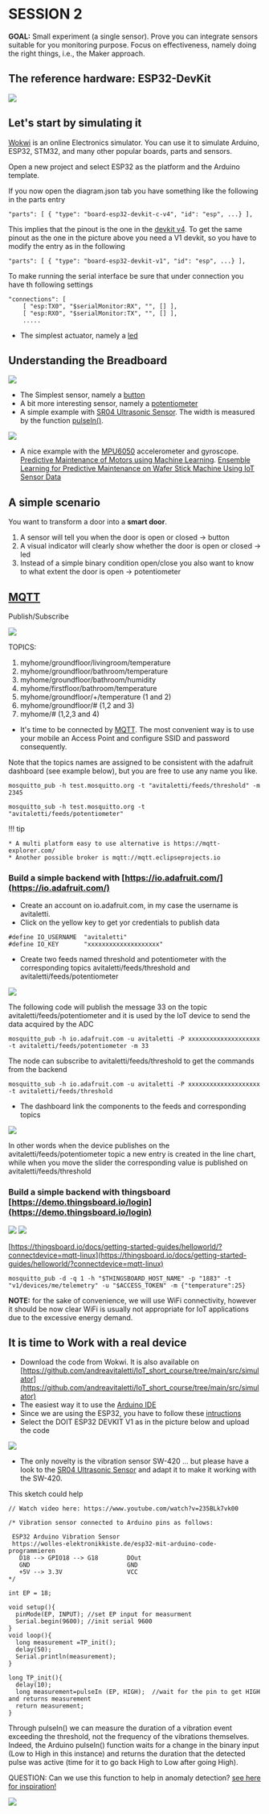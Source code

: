 # SESSION 2

**GOAL:** Small experiment (a single sensor). Prove you can integrate sensors suitable for you monitoring purpose.  Focus on effectiveness, namely doing the right things, i.e., the Maker approach.

## The reference hardware: ESP32-DevKit

![](assets/images/esp32_dev_kit_pinout_v1_mischianti.jpg)

## Let's start by simulating it

[Wokwi](https://docs.wokwi.com/) is an online Electronics simulator. You can use it to simulate Arduino, ESP32, STM32, and many other popular boards, parts and sensors.

Open a new project and select ESP32 as the platform and the Arduino template. 

If you now open the diagram.json tab you have something like the following in the parts entry

```
"parts": [ { "type": "board-esp32-devkit-c-v4", "id": "esp", ...} ],
```

This implies that the pinout is the one in the [devkit v4](https://mischianti.org/esp32-devkitc-v4-high-resolution-pinout-and-specs/). 
To get the same pinout as the one in the picture above you need a V1 devkit, so you have to modify the entry as in the following

```
"parts": [ { "type": "board-esp32-devkit-v1", "id": "esp", ...} ],
```

To make running the serial interface be sure that under connection you have th following settings

```
"connections": [
    [ "esp:TX0", "$serialMonitor:RX", "", [] ],
    [ "esp:RX0", "$serialMonitor:TX", "", [] ],
    .....
```


* The simplest actuator, namely a [led](https://wokwi.com/projects/367336864678247425)

## Understanding the Breadboard

![](assets/images/breadboard.png)

* The Simplest sensor, namely a [button](https://wokwi.com/projects/367336996835545089)
* A bit more interesting sensor, namely a [potentiometer](https://wokwi.com/projects/367338868313181185)
* A simple example with [SR04 Ultrasonic Sensor](https://wokwi.com/projects/367320442567677953). The width is measured by the function [pulseIn()](https://www.arduino.cc/reference/en/language/functions/advanced-io/pulsein/).


![](assets/images/2023-07-18-14-16-39.png)

* A nice example with the [MPU6050](https://randomnerdtutorials.com/esp32-mpu-6050-accelerometer-gyroscope-arduino/) accelerometer and gyroscope. [Predictive Maintenance of Motors using Machine Learning](https://www.ijnrd.org/papers/IJNRD2404282.pdf). [Ensemble Learning for Predictive Maintenance on Wafer Stick Machine Using IoT Sensor Data](https://doi.org/10.1109/ICOSICA4https://www.ijnrd.org/papers/IJNRD2404282.pdf9951.2020.9243180)

## A simple scenario


You want to transform a door into a **smart door**.

1. A sensor will tell you when the door is open or closed &rarr; button
2. A visual indicator will clearly show whether the door is open or closed &rarr; led
3. Instead of a simple binary condition open/close you also want to know to what extent the door is open &rarr; potentiometer



## [MQTT](https://dev.to/hivemq_/series/18762)

Publish/Subscribe 

![](assets/images/2024-10-25-05-01-31.png)

TOPICS:

1.  myhome/groundfloor/livingroom/temperature
2.  myhome/groundfloor/bathroom/temperature
3.  myhome/groundfloor/bathroom/humidity
4.  myhome/firstfloor/bathroom/temperature
5.  myhome/groundfloor/+/temperature (1 and 2)
6.  myhome/groundfloor/# (1,2 and 3)
7.  myhome/# (1,2,3 and 4)


* It's time to be connected by [MQTT](https://wokwi.com/projects/367405831605855233). The most convenient way is to use your mobile an Access Point and configure SSID and password consequently.

Note that the topics names are assigned to be consistent with the adafruit dashboard (see example below), but you are free to use any name you like.

```
mosquitto_pub -h test.mosquitto.org -t "avitaletti/feeds/threshold" -m 2345
```

```
mosquitto_sub -h test.mosquitto.org -t "avitaletti/feeds/potentiometer"
```

!!! tip

    * A multi platform easy to use alternative is https://mqtt-explorer.com/
    * Another possible broker is mqtt://mqtt.eclipseprojects.io

###  Build a simple backend with [https://io.adafruit.com/](https://io.adafruit.com/)

* Create an account on io.adafruit.com, in my case the username is avitaletti.
* Click on the yellow key to get yor credentials to publish data

```
#define IO_USERNAME  "avitaletti"
#define IO_KEY       "xxxxxxxxxxxxxxxxxxxx"
```
* Create two feeds named threshold and potentiometer with the corresponding topics avitaletti/feeds/threshold  and avitaletti/feeds/potentiometer

![](assets/images/feeds.png)

The following code will publish the message 33 on the topic avitaletti/feeds/potentiometer and it is used by the IoT device to send the data acquired by the ADC

```
mosquitto_pub -h io.adafruit.com -u avitaletti -P xxxxxxxxxxxxxxxxxxxx -t avitaletti/feeds/potentiometer -m 33
```

The node can subscribe to avitaletti/feeds/threshold  to get the commands from the backend

```
mosquitto_sub -h io.adafruit.com -u avitaletti -P xxxxxxxxxxxxxxxxxxxx -t avitaletti/feeds/threshold
```

* The dashboard link the components to the feeds and corresponding topics
  
![](assets/images/dashboard.png)

In other words when the device publishes on the avitaletti/feeds/potentiometer topic a new entry is created in the line chart, while when you move the slider the corresponding value is published on avitaletti/feeds/threshold

### Build a simple backend with thingsboard [https://demo.thingsboard.io/login](https://demo.thingsboard.io/login)

![](assets/images/2023-07-04-16-31-57.png)
![](assets/images/2023-07-04-16-33-07.png)

[https://thingsboard.io/docs/getting-started-guides/helloworld/?connectdevice=mqtt-linux](https://thingsboard.io/docs/getting-started-guides/helloworld/?connectdevice=mqtt-linux)

```
mosquitto_pub -d -q 1 -h "$THINGSBOARD_HOST_NAME" -p "1883" -t "v1/devices/me/telemetry" -u "$ACCESS_TOKEN" -m {"temperature":25}
```

**NOTE:** for the sake of convenience, we will use WiFi connectivity, however it should be now clear WiFi is usually not appropriate for IoT applications due to the excessive energy demand. 

## It is time to Work with a real device

* Download the code from Wokwi. It is also available on [https://github.com/andreavitaletti/IoT_short_course/tree/main/src/simulator](https://github.com/andreavitaletti/IoT_short_course/tree/main/src/simulator)
* The easiest way it to use the [Arduino IDE](https://support.arduino.cc/hc/en-us/articles/360019833020-Download-and-install-Arduino-IDE) 
* Since we are using the ESP32, you have to follow these [intructions](https://randomnerdtutorials.com/installing-the-esp32-board-in-arduino-ide-windows-instructions/)
* Select the DOIT ESP32 DEVKIT V1 as in the picture below and upload the code

![](assets/images/2023-07-18-13-48-40.png)

* The only novelty is the vibration sensor SW-420 ... but please have a look to the [SR04 Ultrasonic Sensor](https://wokwi.com/projects/367320442567677953) and adapt it to make it working with the SW-420. 

This sketch could help

```
// Watch video here: https://www.youtube.com/watch?v=235BLk7vk00

/* Vibration sensor connected to Arduino pins as follows:
 
 ESP32 Arduino Vibration Sensor
 https://wolles-elektronikkiste.de/esp32-mit-arduino-code-programmieren
   D18 --> GPIO18 --> G18        DOut
   GND                           GND
   +5V --> 3.3V                  VCC      
*/

int EP = 18;

void setup(){
  pinMode(EP, INPUT); //set EP input for measurment
  Serial.begin(9600); //init serial 9600
}
void loop(){
  long measurement =TP_init();
  delay(50);
  Serial.println(measurement);
}

long TP_init(){
  delay(10);
  long measurement=pulseIn (EP, HIGH);  //wait for the pin to get HIGH and returns measurement
  return measurement;
}

```

Through pulseIn() we can measure the duration of a vibration event exceeding the threshold, not the frequency of the vibrations themselves. Indeed, the Arduino pulseIn() function waits for a change in the binary input (Low to High in this instance) and returns the duration that the detected pulse was active (time for it to go back High to Low after going High).

QUESTION: Can we use this function to help in anomaly detection? [see here for inspiration!](https://www.mdpi.com/1424-8220/22/16/6015)

![](assets/images/com.gif)